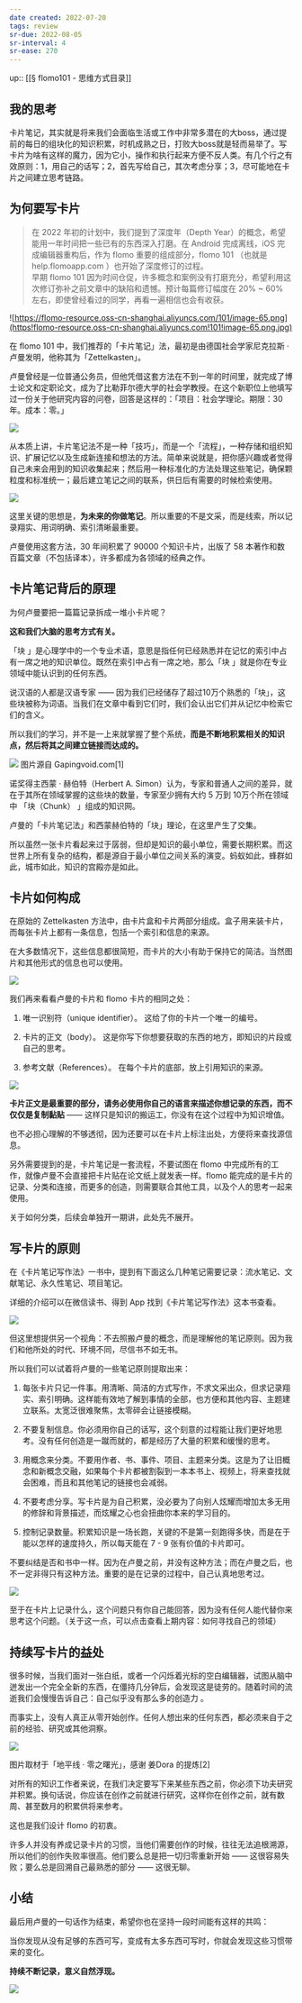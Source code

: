 ```yaml
---
date created: 2022-07-20
tags: review
sr-due: 2022-08-05
sr-interval: 4
sr-ease: 270
---
```


up:: [[§ flomo101 - 思维方式目录]]

## 我的思考

卡片笔记，其实就是将来我们会面临生活或工作中非常多潜在的大boss，通过提前的每日的组块化的知识积累，时机成熟之日，打败大boss就是轻而易举了。写卡片为啥有这样的魔力，因为它小，操作和执行起来方便不反人类。有几个行之有效原则：1，用自己的话写；2，首先写给自己，其次考虑分享；3，尽可能地在卡片之间建立思考链路。

## 为何要写卡片

> 在 2022 年初的计划中，我们提到了深度年（Depth Year）的概念，希望能用一年时间把一些已有的东西深入打磨。在 Android 完成离线，iOS 完成编辑器重构后，作为 flomo 重要的组成部分，flomo 101 （也就是 help.flomoapp.com ）也开始了深度修订的过程。  
> 早期 flomo 101 因为时间仓促，许多概念和案例没有打磨充分，希望利用这次修订弥补之前文章中的缺陷和遗憾。预计每篇修订幅度在 20% ~ 60% 左右，即使曾经看过的同学，再看一遍相信也会有收获。

![https://flomo-resource.oss-cn-shanghai.aliyuncs.com/101/image-65.png](https!flomo-resource.oss-cn-shanghai.aliyuncs.com!101!image-65.png.jpg)

在 flomo 101 中，我们推荐的「卡片笔记」法，最初是由德国社会学家尼克拉斯 · 卢曼发明，他称其为「Zettelkasten」。

卢曼曾经是一位普通公务员，但他凭借这套方法在不到一年的时间里，就完成了博士论文和定职论文，成为了比勒菲尔德大学的社会学教授。在这个新职位上他填写过一份关于他研究内容的问卷，回答是这样的：「项目：社会学理论。期限：30 年。成本：零。」

![](luhmann.png)

从本质上讲，卡片笔记法不是一种「技巧」，而是一个「流程」，一种存储和组织知识、扩展记忆以及生成新连接和想法的方法。简单来说就是，把你感兴趣或者觉得自己未来会用到的知识收集起来；然后用一种标准化的方法处理这些笔记，确保颗粒度和标准统一；最后建立笔记之间的联系，供日后有需要的时候检索使用。

![](101_card_01.png)

这里关键的思想是，**为未来的你做笔记**。所以重要的不是文采，而是线索，所以记录翔实、用词明确、索引清晰最重要。

卢曼使用这套方法，30 年间积累了 90000 个知识卡片，出版了 58 本著作和数百篇文章（不包括译本），许多都成为各领域的经典之作。

## 卡片笔记背后的原理

为何卢曼要把一篇篇记录拆成一堆小卡片呢？

**这和我们大脑的思考方式有关。**

「块 」是心理学中的一个专业术语，意思是指任何已经熟悉并在记忆的索引中占有一席之地的知识单位。既然在索引中占有一席之地，那么「块 」就是你在专业领域中能认识到的任何东西。

说汉语的人都是汉语专家 —— 因为我们已经储存了超过10万个熟悉的「块」，这些块被称为词语。当我们在文章中看到它们时，我们会认出它们并从记忆中检索它们的含义。

所以我们的学习，并不是一上来就掌握了整个系统，**而是不断地积累相关的知识点，然后将其之间建立链接而达成的。**

![](101_card_02.jpeg.jpg) 图片源自 Gapingvoid.com\[1\]

诺奖得主西蒙 · 赫伯特（Herbert A. Simon）认为，专家和普通人之间的差异，就在于其所在领域掌握的这些块的数量，专家至少拥有大约 5 万到 10万个所在领域中 「块（Chunk） 」组成的知识网。

卢曼的「卡片笔记法」和西蒙赫伯特的「块」理论，在这里产生了交集。

所以虽然一张卡片看起来过于孱弱，但却是知识的最小单位，需要长期积累。而这世界上所有复杂的结构，都是源自于最小单位之间关系的演变。蚂蚁如此，蜂群如此，城市如此，知识的宫殿亦是如此。

## 卡片如何构成

在原始的 Zettelkasten 方法中，由卡片盒和卡片两部分组成。盒子用来装卡片，而每张卡片上都有一条信息，包括一个索引和信息的来源。

在大多数情况下，这些信息都很简短，而卡片的大小有助于保持它的简洁。当然图片和其他形式的信息也可以使用。

![](101_card_03.jpeg.jpg)

我们再来看看卢曼的卡片和 flomo 卡片的相同之处：

1. 唯一识别符（unique identifier）。 这给了你的卡片一个唯一的编号。
    
2. 卡片的正文（body）。 这是你写下你想要获取的东西的地方，即知识的片段或自己的思考。
    
3. 参考文献（References）。 在每个卡片的底部，放上引用知识的来源。
    

![](101_card_04.jpeg.jpg)

**卡片正文是最重要的部分，请务必使用你自己的语言来描述你想记录的东西，而不仅仅是复制黏贴** —— 这样只是知识的搬运工，你没有在这个过程中为知识增值。

也不必担心理解的不够透彻，因为还要可以在卡片上标注出处，方便将来查找源信息。

另外需要提到的是，卡片笔记是一套流程，不要试图在 flomo 中完成所有的工作，就像卢曼不会直接把卡片贴在论文纸上就发表一样。flomo 能完成的是卡片的记录、分类和连接，而更多的创造，则需要联合其他工具，以及个人的思考一起来使用。

关于如何分类，后续会单独开一期讲，此处先不展开。

## 写卡片的原则

在《卡片笔记写作法》一书中，提到有下面这么几种笔记需要记录：流水笔记、文献笔记、永久性笔记、项目笔记。

详细的介绍可以在微信读书、得到 App 找到《卡片笔记写作法》这本书查看。

![](101_card_05.jpeg.png)

但这里想提供另一个视角：不去照搬卢曼的概念，而是理解他的笔记原则。因为我们和他所处的时代、环境不同，尽信书不如无书。

所以我们可以试着将卢曼的一些笔记原则提取出来：

1. 每张卡片只记一件事。用清晰、简洁的方式写作，不求文采出众，但求记录翔实、索引明确。这样能有效地了解到事情的全部，也方便和其他内容、主题建立联系。太宽泛很难聚焦，太零碎会让链接模糊。
    
2. 不要复制信息。你必须用你自己的话写，这个刻意的过程能让我们更好地思考。没有任何创造是一蹴而就的，都是经历了大量的积累和缓慢的思考。
    
3. 用概念来分类。不要用作者、书、事件、项目、主题来分类。这是为了让旧概念和新概念交融，如果每个卡片都被割裂到一本本书上、视频上，将来查找就会困难，而且和其他笔记的链接也会减弱。
    
4. 不要考虑分享。写卡片是为自己积累，没必要为了向别人炫耀而增加太多无用的修辞和背景描述，而炫耀之心也会扭曲你本来的学习目的。
    
5. 控制记录数量。积累知识是一场长跑，关键的不是第一刻跑得多快，而是在于能以怎样的速度持久，所以每天能在 7 - 9 张有价值的卡片即可。
    

不要纠结是否和书中一样。因为在卢曼之前，并没有这种方法；而在卢曼之后，也不一定非得只有这种方法。重要的是在记录的过程中，自己认真地思考过。

![](101_card_06.jpeg.jpg)

至于在卡片上记录什么，这个问题只有你自己能回答，因为没有任何人能代替你来思考这个问题。（关于这一点，可以点击查看上期内容：如何寻找自己的领域）

## 持续写卡片的益处

很多时候，当我们面对一张白纸，或者一个闪烁着光标的空白编辑器，试图从脑中迸发出一个完全全新的东西，在僵持几分钟后，会发现这是徒劳的。随着时间的流逝我们会慢慢告诉自己：自己似乎没有那么多的创造力 。

而事实上，没有人真正从零开始创作。任何人想出来的任何东西，都必须来自于之前的经验、研究或其他洞察。

![](101_card_07.jpeg.jpg)

图片取材于「地平线 · 零之曙光」，感谢 姜Dora 的提炼\[2\]

对所有的知识工作者来说，在我们决定要写下来某些东西之前，你必须下功夫研究并积累。换句话说，你应该在创作之前就进行研究，这样你在创作之前，就有数周、甚至数月的积累供将来参考。

这也是我们设计 flomo 的初衷。

许多人并没有养成记录卡片的习惯，当他们需要创作的时候，往往无法追根溯源，所以他们的创作失败率很高。他们要么总是把一切归零重新开始 —— 这很容易失败；要么总是回溯自己最熟悉的部分 —— 这很无聊。

## 小结

最后用卢曼的一句话作为结束，希望你也在坚持一段时间能有这样的共鸣：

当你发现从没有足够的东西可写，变成有太多东西可写时，你就会发现这些习惯带来的变化。

**持续不断记录，意义自然浮现。**

![](101_card_08.jpeg.jpg)
